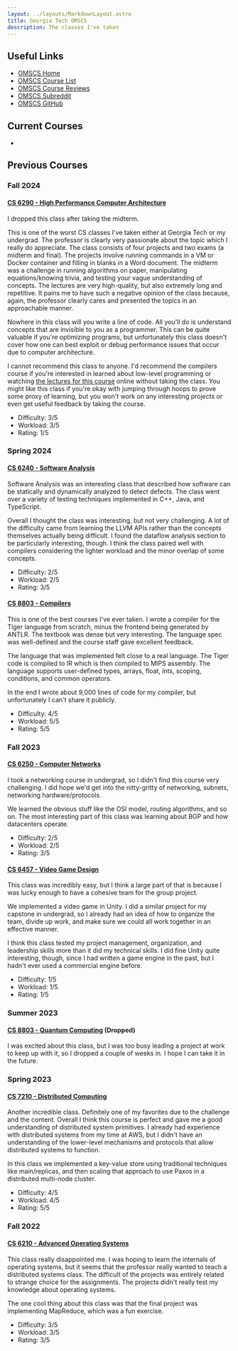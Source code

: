 ```yaml
---
layout: ../layouts/MarkdownLayout.astro
title: Georgia Tech OMSCS
description: The classes I've taken
---
```


## Useful Links

- [OMSCS Home](https://omscs.gatech.edu/)
- [OMSCS Course List](https://omscs.gatech.edu/current-courses)
- [OMSCS Course Reviews](https://omscentral.com/)
- [OMSCS Subreddit](https://old.reddit.com/r/OMSCS/)
- [OMSCS GitHub](https://github.gatech.edu/omscs)

## Current Courses

-

## Previous Courses

### Fall 2024

#### [CS 6290 - High Performance Computer Architecture](https://omscs.gatech.edu/cs-6290-high-performance-computer-architecture)

I dropped this class after taking the midterm.

This is one of the worst CS classes I've taken either at Georgia Tech or my undergrad. The professor is clearly very passionate about the topic which I really do appreciate. The class consists of four projects and two exams (a midterm and final). The projects involve running commands in a VM or Docker container and filling in blanks in a Word document. The midterm was a challenge in running algorithms on paper, manipulating equations/knowing trivia, and testing your vague understanding of concepts. The lectures are very high-quality, but also extremely long and repetitive. It pains me to have such a negative opinion of the class because, again, the professor clearly cares and presented the topics in an approachable manner.

Nowhere in this class will you write a line of code. All you'll do is understand concepts that are invisible to you as a programmer. This can be quite valuable if you're optimizing programs, but unfortunately this class doesn't cover how one can best exploit or debug performance issues that occur due to computer architecture.

I cannot recommend this class to anyone. I'd recommend the compilers course if you're interested in learned about low-level programming or watching [the lectures for this course](https://www.udacity.com/course/spacecraft-systems-engineering--ud007) online without taking the class. You might like this class if you're okay with jumping through hoops to prove some proxy of learning, but you won't work on any interesting projects or even get useful feedback by taking the course.

- Difficulty: 3/5
- Workload: 3/5
- Rating: 1/5

### Spring 2024

#### [CS 6240 - Software Analysis](https://omscs.gatech.edu/cs-6340-software-analysis)

Software Analysis was an interesting class that described how software can be statically and dynamically analyzed to detect defects. The class went over a variety of testing techniques implemented in C++, Java, and TypeScript.

Overall I thought the class was interesting, but not very challenging. A lot of the difficulty came from learning the LLVM APIs rather than the concepts themselves actually being difficult. I found the dataflow analysis section to be particularly interesting, though. I think the class paired well with compilers considering the lighter workload and the minor overlap of some concepts.

- Difficulty: 2/5
- Workload: 2/5
- Rating: 3/5

#### [CS 8803 - Compilers](https://omscs.gatech.edu/cs-8803-o08-compilers-theory-and-practice)

This is one of the best courses I've ever taken. I wrote a compiler for the Tiger language from scratch, minus the frontend being generated by ANTLR. The textbook was dense but very interesting. The language spec was well-defined and the course staff gave excellent feedback.

The language that was implemented felt close to a real language. The Tiger code is compiled to IR which is then compiled to MIPS assembly. The language supports user-defined types, arrays, float, ints, scoping, conditions, and common operators.

In the end I wrote about 9,000 lines of code for my compiler, but unfortunately I can't share it publicly.

- Difficulty: 4/5
- Workload: 5/5
- Rating: 5/5

### Fall 2023

#### [CS 6250 - Computer Networks](https://omscs.gatech.edu/cs-6250-computer-networks)

I took a networking course in undergrad, so I didn't find this course very challenging. I did hope we'd get into the nitty-gritty of networking, subnets, networking hardware/protocols.

We learned the obvious stuff like the OSI model, routing algorithms, and so on. The most interesting part of this class was learning about BGP and how datacenters operate.

- Difficulty: 2/5
- Workload: 2/5
- Rating: 3/5

#### [CS 6457 - Video Game Design](https://omscs.gatech.edu/cs-6457-video-game-design)

This class was incredibly easy, but I think a large part of that is because I was lucky enough to have a cohesive team for the group project.

We implemented a video game in Unity. I did a similar project for my capstone in undergrad, so I already had an idea of how to organize the team, divide up work, and make sure we could all work together in an effective manner.

I think this class tested my project management, organization, and leadership skills more than it did my technical skills. I did fine Unity quite interesting, though, since I had written a game engine in the past, but I hadn't ever used a commercial engine before.

- Difficulty: 1/5
- Workload: 1/5
- Rating: 1/5

### Summer 2023

#### [CS 8803 - Quantum Computing](https://omscs.gatech.edu/cs-8803-o13-quantum-computing) (Dropped)

I was excited about this class, but I was too busy leading a project at work to keep up with it, so I dropped a couple of weeks in. I hope I can take it in the future.

### Spring 2023

#### [CS 7210 - Distributed Computing](https://omscs.gatech.edu/cs-7210-distributed-computing)

Another incredible class. Definitely one of my favorites due to the challenge and the content. Overall I think this course is perfect and gave me a good understanding of distributed system primitives. I already had experience with distributed systems from my time at AWS, but I didn't have an understanding of the lower-level mechanisms and protocols that allow distributed systems to function.

In this class we implemented a key-value store using traditional techniques like main/replicas, and then scaling that approach to use Paxos in a distributed multi-node cluster.

- Difficulty: 4/5
- Workload: 4/5
- Rating: 5/5

### Fall 2022

#### [CS 6210 - Advanced Operating Systems](https://omscs.gatech.edu/cs-6210-advanced-operating-systems)

This class really disappointed me. I was hoping to learn the internals of operating systems, but it seems that the professor really wanted to teach a distributed systems class. The difficult of the projects was entirely related to strange choice for the assignments. The projects didn't really test my knowledge about operating systems.

The one cool thing about this class was that the final project was implementing MapReduce, which was a fun exercise.

- Difficulty: 3/5
- Workload: 3/5
- Rating: 3/5
